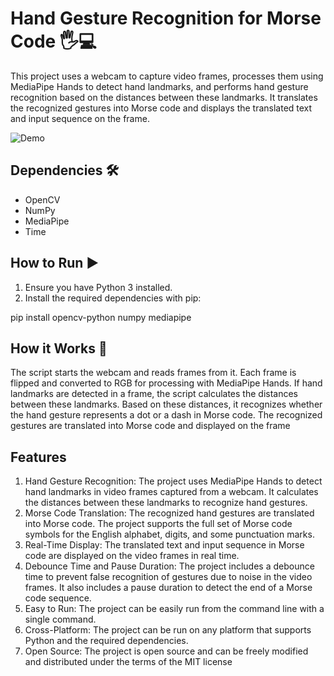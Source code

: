 # Hand Gesture Recognition for Morse Code 🖐️💻

This project uses a webcam to capture video frames, processes them using MediaPipe Hands to detect hand landmarks, and performs hand gesture recognition based on the distances between these landmarks. It translates the recognized gestures into Morse code and displays the translated text and input sequence on the frame.

![Demo](demo.gif)

## Dependencies 🛠️

- OpenCV
- NumPy
- MediaPipe
- Time

## How to Run ▶️

1. Ensure you have Python 3 installed.
2. Install the required dependencies with pip:

pip install opencv-python numpy mediapipe

## How it Works 🚀
The script starts the webcam and reads frames from it. Each frame is flipped and converted to RGB for processing with MediaPipe Hands. If hand landmarks are detected in a frame, the script calculates the distances between these landmarks. Based on these distances, it recognizes whether the hand gesture represents a dot or a dash in Morse code. The recognized gestures are translated into Morse code and displayed on the frame

## Features
1. Hand Gesture Recognition: The project uses MediaPipe Hands to detect hand landmarks in video frames captured from a webcam. It calculates the distances between these landmarks to recognize hand gestures.
2. Morse Code Translation: The recognized hand gestures are translated into Morse code. The project supports the full set of Morse code symbols for the English alphabet, digits, and some punctuation marks.
3. Real-Time Display: The translated text and input sequence in Morse code are displayed on the video frames in real time.
4. Debounce Time and Pause Duration: The project includes a debounce time to prevent false recognition of gestures due to noise in the video frames. It also includes a pause duration to detect the end of a Morse code sequence.
5. Easy to Run: The project can be easily run from the command line with a single command.
6. Cross-Platform: The project can be run on any platform that supports Python and the required dependencies.
7. Open Source: The project is open source and can be freely modified and distributed under the terms of the MIT license
